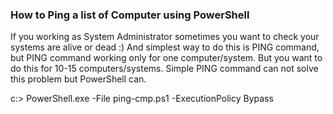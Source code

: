 ### How to Ping a list of Computer using PowerShell

If you working as System Administrator sometimes you want to check your systems are alive or dead :) 
And simplest way to do this is PING command, but PING command working only for one computer/system. 
But you want to do this for 10-15 computers/systems.
Simple PING command can not solve this problem but PowerShell can.

c:\> PowerShell.exe -File  ping-cmp.ps1 -ExecutionPolicy Bypass
